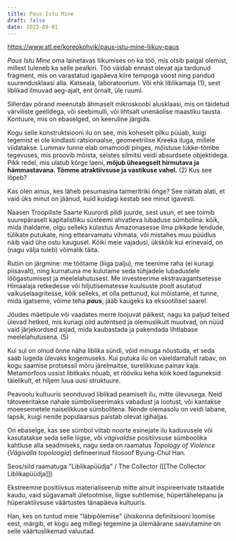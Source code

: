 ```yaml
---
title: Paus Istu Mine
draft: false
date: 2023-09-01
---
```


https://www.stl.ee/koreokohvik/paus-istu-mine-liikuv-paus

_Paus Istu Mine_ oma lainetavas liikumises on ka töö, mis otsib paigal olemist, millest tuleneb ka selle pealkiri. Töö väidab ennast olevat aja tardunud fragment, mis on varastatud igapäeva kiire tempoga voost ning pandud suurendusklaasi alla. Katseala, laboratoorium. Või ehk liblikamaja (1), sest liblikad ilmuvad aeg-ajalt, ent õrnalt, üle ruumi. 

Sillerdav põrand meenutab ähmaselt mikroskoobi alusklaasi, mis on täidetud värviliste geelidega, või seebimulli, või lihtsalt unenäolise maastiku tausta. Kontuure, mis on ebaselged, on keeruline järgida.

Kogu selle konstruktsiooni ilu on see, mis koheselt pilku püüab, kuigi tegemist ei ole kindlasti ratsionaalse, geomeetrilise Kreeka iluga, millele viidatakse. Lummav tunne elab omamoodi pinges, mõistuse lükke-tõmbe tegevuses, mis proovib mõista, seistes silmitsi veidi absurdsete objektidega. Pikk redel, mis ulatub kõrge laeni, **mõjub üheaegselt hirmutava ja hämmastavana. Tõmme atraktiivsuse ja vastikuse vahel.** (2) Kus see lõpeb?

Kas olen ainus, kes läheb pesumasina taimeritriki õnge? See näitab alati, et vaid üks minut on jäänud, kuid kuidagi kestab see minut igavesti.

Naasen Troopiliste Saarte Kuurordi pildi juurde, sest usun, et see toimib suurepäraselt kapitalistliku süsteemi ahvatleva lubaduse sümbolina: kõik, mida ihaldame, olgu selleks külastus Amazonasesse ilma pikkade lendude, tülikate putukate, ning ettearvamatu vihmata, või mistahes muu püüdlus näib vaid ühe ostu kaugusel. Kõiki meie vajadusi, ükskõik kui erinevaid, on (nagu välja tuleb) võimalik täita. 

Rutiin on järgmine: me töötame (liiga palju), me teenime raha (ei kunagi piisavalt), ning kurnatuna me kulutame seda tühjadele lubadustele lõõgastumisest ja meelelahutusest. Me investeerime ekstravagantsetesse Himaalaja retkedesse või hiljutisematesse kuulsuste poolt asutatud vaikuselaagritesse, kõik selleks, et olla pettunud, kui mõistame, et tunne, mida igatseme, võime teha ***paus***, jääb kaugeks ka eksootilisel saarel. 

Jõudes mäetipule või vaadates merre loojuvat päikest, nagu ka paljud teised ülevad hetked, mis kunagi olid autentsed ja olemuslikult muutvad, on nüüd vaid järjekordsed asjad, mida kaubastada ja pakendada lihtlabase meelelahutusena. (5)

Kui sul on olnud õnne näha liblika sündi, võid minuga nõustuda, et seda saab lugeda ülevaks kogemuseks. Kui putuka ilu on vaieldamatult rabav, on kogu saamise protsessil mõru järelmaitse, surelikkuse painav kaja. Metamorfoos ussist liblikaks nõuab, et rööviku keha kõik koed laguneksid täielikult, et hiljem luua uusi struktuure.

Peavoolu kultuuris seonduvad liblikad peamiselt ilu, mitte ülevusega. Neid tätoveeritakse nahale sümboliseerimaks vabadust ja lootust, või kantakse moeesemetele naiselikkuse sümbolitena. Nende olemasolu on veidi labane, lapsik, kuigi nende populaarsus paistab olevat igihaljas.

On ebaselge, kas see sümbol viitab noorte esinejate ilu kaduvusele või kasutatakse seda selle liigse, või _vägivaldse_ positiivsuse sümboolika kahtluse alla seadmiseks, nagu seda on raamatus _Topology of Violence_ (_Vägivalla topoloogia_) defineerinud filosoof Byung-Chul Han.

Seos/sild raamatuga "Liblikapüüdja" / The Collector ([[The Collector Liblikapüüdja]])

Ekstreemne positiivsus materialiseerub mitte ainult inspireerivate tsitaatide kaudu, vaid sügavamalt ületootmise, liigse suhtlemise, hüpertähelepanu ja hüperaktiivsuse väärtustes tänapäeva kultuuris. 

Han, kes on tuntud meie "läbipõlemise" ühiskonna definitsiooni loomise eest, märgib, et kogu aeg millegi tegemine ja ülemäärane saavutamine on selle väärtuslikemad valuutad.